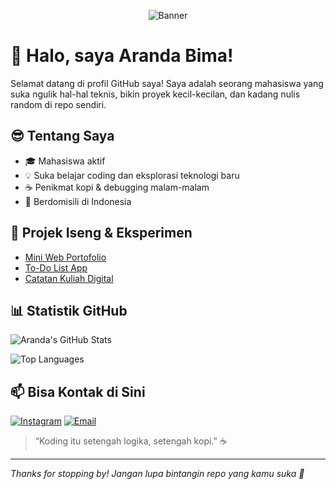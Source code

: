 <!-- Banner -->
<p align="center">
  <img src="https://c4.wallpaperflare.com/wallpaper/29/528/960/digital-art-men-city-futuristic-wallpaper-preview.jpg" alt="Banner" />
</p>


# 👋 Halo, saya Aranda Bima!

Selamat datang di profil GitHub saya! Saya adalah seorang mahasiswa yang suka ngulik hal-hal teknis, bikin proyek kecil-kecilan, dan kadang nulis random di repo sendiri.

## 😎 Tentang Saya
- 🎓 Mahasiswa aktif
- 💡 Suka belajar coding dan eksplorasi teknologi baru
- ☕ Penikmat kopi & debugging malam-malam
- 📍 Berdomisili di Indonesia

## 🚀 Projek Iseng & Eksperimen
- [Mini Web Portofolio](https://github.com/arandabima/web-portofolio)
- [To-Do List App](https://github.com/arandabima/todo-app)
- [Catatan Kuliah Digital](https://github.com/arandabima/notes-digital)

## 📊 Statistik GitHub
![Aranda's GitHub Stats](https://github-readme-stats.vercel.app/api?username=arandabima&show_icons=true&theme=tokyonight)

![Top Languages](https://github-readme-stats.vercel.app/api/top-langs/?username=arandabima&layout=compact&theme=tokyonight)

## 📫 Bisa Kontak di Sini
[![Instagram](https://img.shields.io/badge/-@arandabima-E4405F?style=flat&logo=instagram&logoColor=white)](https://www.instagram.com/arandabima_/)
[![Email](https://img.shields.io/badge/-Email-0078D4?style=flat&logo=gmail&logoColor=white)](mailto:arandabimantara100@gmail.com)

> “Koding itu setengah logika, setengah kopi.” ☕

---

_Thanks for stopping by! Jangan lupa bintangin repo yang kamu suka 🌟_
